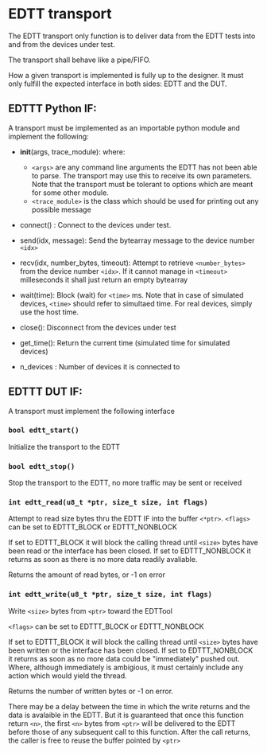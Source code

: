 # EDTT transport

The EDTT transport only function is to deliver data from the EDTT tests into and
from the devices under test.

The transport shall behave like a pipe/FIFO.

How a given transport is implemented is fully up to the designer. It must only
fulfill the expected interface in both sides: EDTT and the DUT.


## EDTTT Python IF:

A transport must be implemented as an importable python module and implement the
following:

* __init__(args, trace_module): where:
    * `<args>` are any command line arguments the EDTT has not been able
      to parse. The transport may use this to
      receive its own parameters. Note that the transport must be tolerant
      to options which are meant for some other module.
    * `<trace_module>` is the class which should be used for printing out
      any possible message

* connect() : Connect to the devices under test.
* send(idx, message): Send the bytearray message to the device number
  `<idx>`
* recv(idx, number_bytes, timeout): Attempt to retrieve `<number_bytes>`
  from the device number `<idx>`. If it cannot manage in `<timeout>`
  milleseconds it shall just return an empty bytearray
* wait(time): Block (wait) for `<time>` ms. Note that in case of simulated
  devices, `<time>` should refer to simultaed time. For real devices, simply
  use the host time.
* close(): Disconnect from the devices under test
* get_time(): Return the current time (simulated time for simulated devices)
* n_devices : Number of devices it is connected to


## EDTTT DUT IF:

A transport must implement the following interface

### `bool edtt_start()`

Initialize the transport to the EDTT

### `bool edtt_stop()`

Stop the transport to the EDTT, no more traffic may be sent or received

### `int edtt_read(u8_t *ptr, size_t size, int flags)`

Attempt to read size bytes thru the EDTT IF into the buffer `<*ptr>`.
`<flags>` can be set to EDTTT_BLOCK or EDTTT_NONBLOCK

If set to EDTTT_BLOCK it will block the calling thread until `<size>`
bytes have been read or the interface has been closed.
If set to EDTTT_NONBLOCK it returns as soon as there is no more data
readily avaliable.

Returns the amount of read bytes, or -1 on error

### `int edtt_write(u8_t *ptr, size_t size, int flags)`

Write `<size>` bytes from `<ptr>` toward the EDTTool

`<flags>` can be set to EDTTT_BLOCK or EDTTT_NONBLOCK

If set to EDTTT_BLOCK it will block the calling thread until `<size>`
bytes have been written or the interface has been closed.
If set to EDTTT_NONBLOCK it returns as soon as no more data could be
"immediately" pushed out. Where, although immediately is ambigious,
it must certainly include any action which would yield the thread.

Returns the number of written bytes or -1 on error.

There may be a delay between the time in which the write returns and the
data is avalaible in the EDTT. But it is guaranteed that once this function
return `<n>`, the first `<n>` bytes from `<ptr>` will be delivered to the EDTT
before those of any subsequent call to this function.
After the call returns, the caller is free to reuse the buffer pointed by
`<ptr>`
